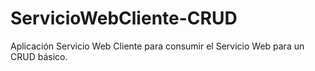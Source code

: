 # ServicioWebCliente-CRUD
Aplicación Servicio Web Cliente para consumir el Servicio Web para un CRUD básico.
